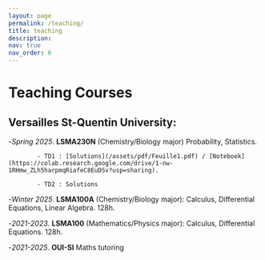 ```yaml
---
layout: page
permalink: /teaching/
title: teaching
description:
nav: true
nav_order: 6
---
```


# **Teaching Courses**

## Versailles St-Quentin University: 
-*Spring 2025*. **LSMA230N** (Chemistry/Biology major) Probability, Statistics.

            - TD1 : [Solutions](/assets/pdf/Feuille1.pdf) / [Notebook](https://colab.research.google.com/drive/1-nw-1RHmw_ZLh5harpmqRiafeC8EuDSv?usp=sharing).
            
            - TD2 : Solutions
            
-*Winter 2025*. **LSMA100A** (Chemistry/Biology major): Calculus, Differential Equations, Linear Algebra. 128h.

-*2021-2023*. **LSMA100** (Mathematics/Physics major): Calculus, Differential Equations. 128h.

-*2021-2025*. **OUI-SI** Maths tutoring 




